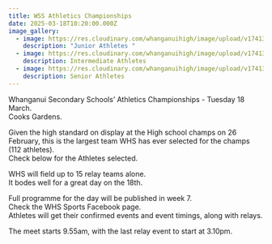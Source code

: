 ```yaml
---
title: WSS Athletics Championships
date: 2025-03-18T10:20:00.000Z
image_gallery:
  - image: https://res.cloudinary.com/whanganuihigh/image/upload/v1741301281/Sports/Juniors.jpg
    description: "Junior Athletes "
  - image: https://res.cloudinary.com/whanganuihigh/image/upload/v1741301290/Sports/Intermediate.jpg
    description: Intermediate Athletes
  - image: https://res.cloudinary.com/whanganuihigh/image/upload/v1741301296/Sports/Senior.jpg
    description: Senior Athletes
---
```

Whanganui Secondary Schools’ Athletics Championships - Tuesday 18 March.  
Cooks Gardens.  

Given the high standard on display at the High school champs on 26 February, this is the largest team WHS has ever selected for the champs (112 athletes).  
Check below for the Athletes selected.  

WHS will field up to 15 relay teams alone.  
It bodes well for a great day on the 18th.  

Full programme for the day will be published in week 7.  
Check the WHS Sports Facebook page.  
Athletes will get their confirmed events and event timings, along with relays.  

The meet starts 9.55am, with the last relay event to start at 3.10pm.



